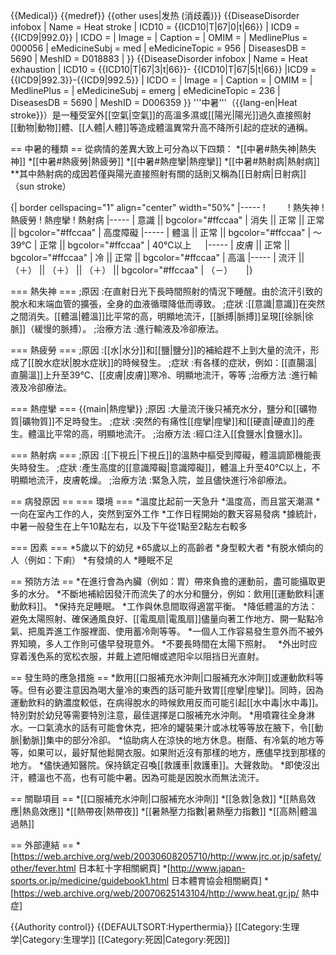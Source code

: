 {{Medical}}
{{medref}}
{{other uses|发热 (消歧義)}}
{{DiseaseDisorder infobox
| Name           = Heat stroke
| ICD10          = {{ICD10|T|67|0|t|66}}
| ICD9           = {{ICD9|992.0}}
| ICDO           =
| Image          =
| Caption        =
| OMIM           =
| MedlinePlus    = 000056
| eMedicineSubj  = med
| eMedicineTopic = 956
| DiseasesDB     = 5690
| MeshID         = D018883 | 
}}
{{DiseaseDisorder infobox
| Name           = Heat exhaustion
| ICD10          = {{ICD10|T|67|3|t|66}}- {{ICD10|T|67|5|t|66}}
|ICD9           = {{ICD9|992.3}}-{{ICD9|992.5}}
| ICDO           =
| Image          =
| Caption        =
| OMIM           =
| MedlinePlus    =
| eMedicineSubj  = emerg
| eMedicineTopic = 236
| DiseasesDB     = 5690
| MeshID         = D006359
}}
'''中暑'''（{{lang-en|Heat stroke}}）是一種受室外[[空氣|空氣]]的高溫多濕或[[陽光|陽光]]過久直接照射[[動物|動物]]體、[[人體|人體]]等造成體溫異常升高不降所引起的症狀的通稱。

== 中暑的種類 ==
從病情的差異大致上可分為以下四類：
*[[中暑#熱失神|熱失神]]
*[[中暑#熱疲勞|熱疲勞]]
*[[中暑#熱痙攣|熱痙攣]]
*[[中暑#熱射病|熱射病]]
**其中熱射病的成因若僅與陽光直接照射有關的話則又稱為[[日射病|日射病]]（sun stroke）

{| border cellspacing="1" align="center" width="50%"
|-----
! 　　
! 熱失神
! 熱疲勞
! 熱痙攣
! 熱射病
|-----
| 意識 || bgcolor="#ffccaa" | 消失 || 正常 || 正常 || bgcolor="#ffccaa" | 高度障礙
|-----
| 體溫 || 正常 || bgcolor="#ffccaa" | ～39℃
| 正常 || bgcolor="#ffccaa" | 40℃以上
　
|-----
| 皮膚 || 正常 || bgcolor="#ffccaa" | 冷 || 正常 || bgcolor="#ffccaa" | 高溫
|-----
| 流汗 || （＋） || （＋） || （＋） || bgcolor="#ffccaa" | （－）
　
|}

=== 熱失神 ===
;原因
:在直射日光下長時間照射的情況下睡醒。由於流汗引致的脫水和末端血管的擴張，全身的血液循環降低而導致。
;症狀
:[[意識|意識]]在突然之間消失。[[體溫|體溫]]比平常的高，明顯地流汗，[[脈搏|脈搏]]呈現[[徐脈|徐脈]]（緩慢的脈搏）。
;治療方法
:進行輸液及冷卻療法。

=== 熱疲勞 ===
;原因
:[[水|水分]]和[[鹽|鹽分]]的補給趕不上到大量的流汗，形成了[[脫水症狀|脫水症狀]]的時候發生。
;症狀
:有各樣的症狀，例如：[[直腸溫|直腸溫]]上升至39℃、[[皮膚|皮膚]]寒冷、明顯地流汗，等等
;治療方法
:進行輸液及冷卻療法。

=== 熱痙攣 ===
{{main|熱痙攣}}
;原因
:大量流汗後只補充水分，鹽分和[[礦物質|礦物質]]不足時發生。
;症狀
:突然的有痛性[[痙攣|痙攣]]和[[硬直|硬直]]的產生。體溫比平常的高，明顯地流汗。
;治療方法
:經口注入[[食鹽水|食鹽水]]。

=== 熱射病 ===
;原因
:[[下視丘|下視丘]]的溫熱中樞受到障礙，體溫調節機能喪失時發生。
;症狀
:產生高度的[[意識障礙|意識障礙]]，體溫上升至40℃以上，不明顯地流汗，皮膚乾燥。
;治療方法
:緊急入院，並且儘快進行冷卻療法。

== 病發原因 ==
=== 環境 ===
*溫度比起前一天急升
*溫度高，而且當天潮濕
*一向在室內工作的人，突然到室外工作
*工作日程開始的數天容易發病
*據統計，中暑一般發生在上午10點左右，以及下午從1點至2點左右較多

=== 因素 ===
*5歲以下的幼兒
*65歲以上的高齡者
*身型較大者
*有脱水傾向的人（例如：下痢）
*有發燒的人
*睡眠不足

== 預防方法 ==
*在進行會為內臟（例如：胃）帶來負擔的運動前，盡可能攝取更多的水分。
*不斷地補給因發汗而流失了的水分和鹽分，例如：飲用[[運動飲料|運動飲料]]。
*保持充足睡眠。
*工作與休息間取得適當平衡。
*降低體溫的方法：避免太陽照射、確保通風良好、[[電風扇|電風扇]]儘量向著工作地方、開一點點冷氣、把風弄進工作服裡面、使用蓄冷劑等等。
*一個人工作容易發生意外而不被外界知曉，多人工作則可儘早發現意外。
*不要長時間在太陽下照射。　
*外出时应穿着浅色系的宽松衣服，并戴上遮阳帽或遮阳伞以阻挡日光直射。

== 發生時的應急措施 ==
*飲用[[口服補充水沖劑|口服補充水沖劑]]或運動飲料等等。但有必要注意因為喝大量冷的東西的話可能升致胃[[痙攣|痙攣]]。同時，因為運動飲料的鈉濃度較低，在病得脫水的時候飲用反而可能引起[[水中毒|水中毒]]。特別對於幼兒等需要特別注意，最佳選擇是口服補充水沖劑。
*用噴霧往全身淋水。一口氣澆水的話有可能會休克，把冷的罐裝果汁或冰枕等等放在腋下，令[[動脈|動脈]]集中的部分冷卻。
*協助病人在涼快的地方休息。樹蔭、有冷氣的地方等等，如果可以，最好幫他鬆開衣服。如果附近沒有那樣的地方，應儘早找到那樣的地方。
*儘快通知醫院。保持鎮定召喚[[救護車|救護車]]。大聲救助。
*即使沒出汗，體溫也不高，也有可能中暑。因為可能是因脫水而無法流汗。

== 關聯項目 ==
*[[口服補充水沖劑|口服補充水沖劑]]
*[[急救|急救]]
*[[熱島效應|熱島效應]]
*[[熱帶夜|熱帶夜]]
*[[暑熱壓力指數|暑熱壓力指數]]
*[[高熱|體溫過熱]]

== 外部連結 ==
*[https://web.archive.org/web/20030608205710/http://www.jrc.or.jp/safety/other/fever.html 日本紅十字相關網頁]
*[http://www.japan-sports.or.jp/medicine/guidebook1.html 日本體育協会相關網頁]
*[https://web.archive.org/web/20070625143104/http://www.heat.gr.jp/ 熱中症]

{{Authority control}}
{{DEFAULTSORT:Hyperthermia}}
[[Category:生理学|Category:生理学]]
[[Category:死因|Category:死因]]